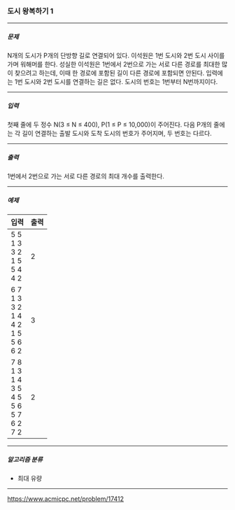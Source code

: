 ### 도시 왕복하기 1

***

##### 문제
N개의 도시가 P개의 단방향 길로 연결되어 있다. 이석원은 1번 도시와 2번 도시 사이를 가며 워해머를 한다. 성실한 이석원은 1번에서 2번으로 가는 서로 다른 경로를 최대한 많이 찾으려고 하는데, 이때 한 경로에 포함된 길이 다른 경로에 포함되면 안된다. 입력에는 1번 도시와 2번 도시를 연결하는 길은 없다. 도시의 번호는 1번부터 N번까지이다.

***

##### 입력
첫째 줄에 두 정수 N(3 ≤ N ≤ 400), P(1 ≤ P ≤ 10,000)이 주어진다. 다음 P개의 줄에는 각 길이 연결하는 출발 도시와 도착 도시의 번호가 주어지며, 두 번호는 다르다.

***

##### 출력
1번에서 2번으로 가는 서로 다른 경로의 최대 개수를 출력한다.

***

##### 예제
| 입력                                                                  | 출력  |
|---------------------------------------------------------------------|-----|
| 5 5<br/>1 3<br/>3 2<br/>1 5<br/>5 4<br/>4 2                         | 2   |
| 6 7<br/>1 3<br/>3 2<br/>1 4<br/>4 2<br/>1 5<br/>5 6<br/>6 2         | 3   |
| 7 8<br/>1 3<br/>1 4<br/>3 5<br/>4 5<br/>5 6<br/>5 7<br/>6 2<br/>7 2 | 2   |

***

##### 알고리즘 분류
* 최대 유량

***

https://www.acmicpc.net/problem/17412